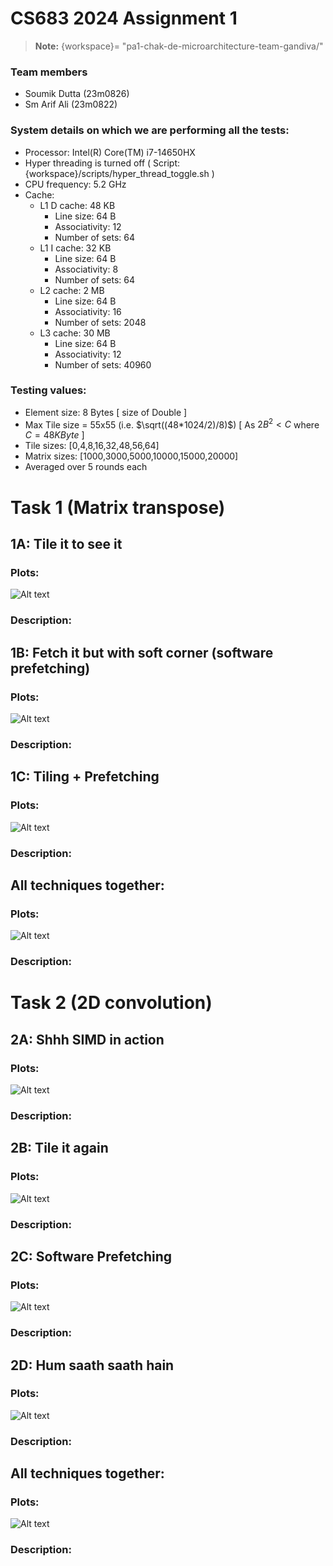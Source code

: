 # CS683 2024 Assignment 1
> **Note:** {workspace}= "pa1-chak-de-microarchitecture-team-gandiva/"

### Team members
* Soumik Dutta (23m0826)
* Sm Arif Ali (23m0822)

### System details on which we are performing all the tests:

* Processor: Intel(R) Core(TM) i7-14650HX
* Hyper threading is turned off ( Script: {workspace}/scripts/hyper_thread_toggle.sh )
*  CPU frequency: 5.2 GHz
* Cache:
    * L1 D cache: 48 KB
        * Line size: 64 B
        * Associativity: 12
        * Number of sets: 64
    * L1 I cache: 32 KB
        * Line size: 64 B
        * Associativity: 8
        * Number of sets: 64
    * L2 cache: 2 MB
        * Line size: 64 B
        * Associativity: 16
        * Number of sets: 2048
    * L3 cache: 30 MB
        * Line size: 64 B
        * Associativity: 12
        * Number of sets: 40960


### Testing values:
 * Element size: 8 Bytes [ size of Double ] 
 * Max Tile size = 55x55 (i.e. $\sqrt((48*1024/2)/8)$) [ As $2B^2<C$ where $C= 48 KByte$ ] 
 * Tile sizes: [0,4,8,16,32,48,56,64]
 * Matrix sizes: [1000,3000,5000,10000,15000,20000]
 * Averaged over 5 rounds each

# Task 1 (Matrix transpose)

## 1A: Tile it to see it
### Plots:
<img title="a title" alt="Alt text" src="./plots/part1/tiling_inst_20K_64.png">

### Description:


## 1B: Fetch it but with soft corner (software prefetching)

### Plots:
<img title="a title" alt="Alt text" src="./plots/part1/tiling_inst_20K_64.png">

### Description:

## 1C: Tiling + Prefetching

### Plots:
<img title="a title" alt="Alt text" src="./plots/part1/tiling_inst_20K_64.png">

### Description:

## All techniques together:

### Plots:
<img title="a title" alt="Alt text" src="./plots/part1/tiling_inst_20K_64.png">

### Description:



# Task 2 (2D convolution)

## 2A: Shhh SIMD in action

### Plots:
<img title="a title" alt="Alt text" src="./plots/part1/tiling_inst_20K_64.png">

### Description:

## 2B: Tile it again

### Plots:
<img title="a title" alt="Alt text" src="./plots/part1/tiling_inst_20K_64.png">

### Description:

## 2C: Software Prefetching

### Plots:
<img title="a title" alt="Alt text" src="./plots/part1/tiling_inst_20K_64.png">

### Description:

## 2D: Hum saath saath hain 

### Plots:
<img title="a title" alt="Alt text" src="./plots/part1/tiling_inst_20K_64.png">

### Description:

## All techniques together:

### Plots:
<img title="a title" alt="Alt text" src="./plots/part1/tiling_inst_20K_64.png">

### Description:


 